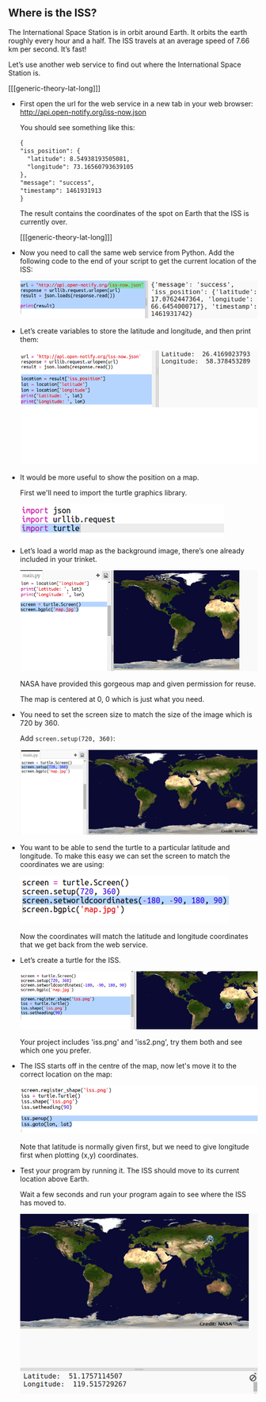 

## Where is the ISS?

The International Space Station is in orbit around Earth. It orbits the earth roughly every hour and a half. The ISS travels at an average speed of 7.66 km per second. It’s fast! 

Let’s use another web service to find out where the International Space Station is. 

[[[generic-theory-lat-long]]]

+ First open the url for the web service in a new tab in your web browser: <a href="http://api.open-notify.org/iss-now.json" target="_blank">http://api.open-notify.org/iss-now.json</a>
  
    You should see something like this:
  
    ```
    {
    "iss_position": {
      "latitude": 8.54938193505081, 
      "longitude": 73.16560793639105
    }, 
    "message": "success", 
    "timestamp": 1461931913
    }
    ```
  
    The result contains the coordinates of the spot on Earth that the ISS is currently over. 

    [[[generic-theory-lat-long]]]

+ Now you need to call the same web service from Python. Add the following code to the end of your script to get the current location of the ISS:

    ![screenshot](images/iss-location.png)


+ Let’s create variables to store the latitude and longitude, and then print them:

    ![screenshot](images/iss-coordinates.png)

+ It would be more useful to show the position on a map.

    First we'll need to import the turtle graphics library. 
  
    ![screenshot](images/iss-turtle.png)
  
+ Let’s load a world map as the background image, there’s one already included in your trinket.

    ![screenshot](images/iss-map.png)
  
    NASA have provided this gorgeous map and given permission for reuse. 
  
    The map is centered at 0, 0 which is just what you need. 

+ You need to set the screen size to match the size of the image which is 720 by 360. 

    Add `screen.setup(720, 360)`:

    ![screenshot](images/iss-setup.png)
  
+ You want to be able to send the turtle to a particular latitude and longitude. To make this easy we can set the screen to match the coordinates we are using:

    ![screenshot](images/iss-world.png) 
  
    Now the coordinates will match the latitude and longitude coordinates that we get back from the web service. 

+ Let’s create a turtle for the ISS. 

    ![screenshot](images/iss-image.png)

    Your project includes 'iss.png' and 'iss2.png', try them both and see which one you prefer. 

+ The ISS starts off in the centre of the map, now let's move it to the correct location on the map:

    ![screenshot](images/iss-plot.png)
  
    Note that latitude is normally given first, but we need to give longitude first when plotting (x,y) coordinates. 

+ Test your program by running it. The ISS should move to its current location above Earth. 

    Wait a few seconds and run your program again to see where the ISS has moved to. 

    ![screenshot](images/iss-plotted.png)




